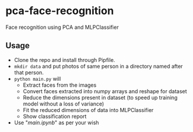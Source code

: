 # pca-face-recognition
Face recognition using PCA and MLPClassifier

## Usage
  - Clone the repo and install through Pipfile.
  - ```mkdir data``` and put photos of same person in a directory named after that person.
  - ```python main.py``` will
      - Extract faces from the images
      - Convert faces extracted into numpy arrays and reshape for dataset
      - Reduce the dimensions present in dataset (to speed up training model without a loss of variance)
      - Fit the reduced dimensions of data into MLPClassifier
      - Show classification report
  - Use "_main.ipynb_" as per your wish
